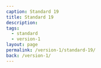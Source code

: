 ```yaml
---
caption: Standard 19
title: Standard 19
description:
tags:
  - standard
  - version-1
layout: page
permalink: /version-1/standard-19/
back: /version-1/
---
```

